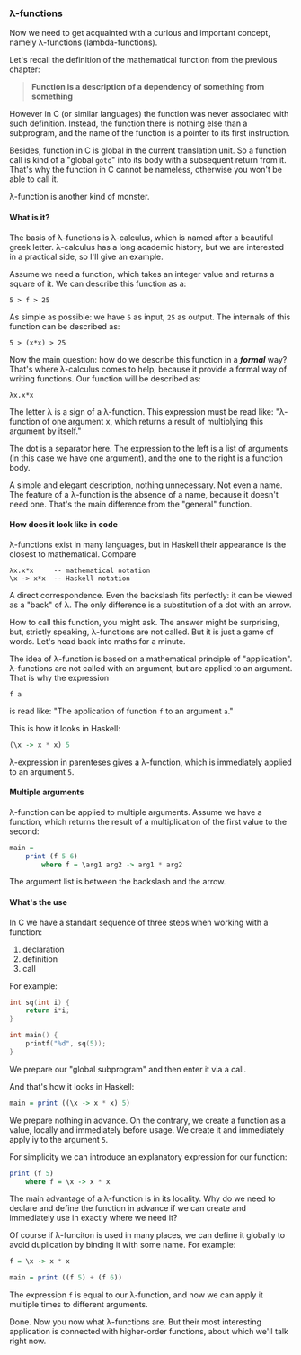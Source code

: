 ### λ-functions ###

Now we need to get acquainted with a curious and important concept, namely λ-functions (lambda-functions).

Let's recall the definition of the mathematical function from the previous chapter:

>**Function is a description of a dependency of something from something**

However in C (or similar languages) the function was never associated with such definition. Instead, the function there is nothing else than a subprogram, and the name of the function is a pointer to its first instruction.

Besides, function in C is global in the current translation unit. So a function call is kind of a "global `goto`" into its body with a subsequent return from it. That's why the function in C cannot be nameless, otherwise you won't be able to call it.

λ-function is another kind of monster.

#### What is it? ####

The basis of λ-functions is λ-calculus, which is named after a beautiful greek letter. λ-calculus has a long academic history, but we are interested in a practical side, so I'll give an example.

Assume we need a function, which takes an integer value and returns a square of it. We can describe this function as a:

    5 > f > 25

As simple as possible: we have `5` as input, `25` as output. The internals of this function can be described as:

    5 > (x*x) > 25

Now the main question: how do we describe this function in a ***formal*** way? That's where λ-calculus comes to help, because it provide a formal way of writing functions. Our function will be described as:

    λx.x*x

The letter λ is a sign of a λ-function. This expression must be read like: "λ-function of one argument x, which returns a result of multiplying this argument by itself."

The dot is a separator here. The expression to the left is a list of arguments (in this case we have one argument), and the one to the right is a function body.

A simple and elegant description, nothing unnecessary. Not even a name. The feature of a λ-function is the absence of a name, because it doesn't need one. That's the main difference from the "general" function.

#### How does it look like in code ####

λ-functions exist in many languages, but in Haskell their appearance is the closest to mathematical. Compare

    λx.x*x     -- mathematical notation
    \x -> x*x  -- Haskell notation

A direct correspondence. Even the backslash fits perfectly: it can be viewed as a "back" of λ. The only difference is a substitution of a dot with an arrow.

How to call this function, you might ask. The answer might be surprising, but, strictly speaking, λ-functions are not called. But it is just a game of words. Let's head back into maths for a minute.

The idea of λ-function is based on a mathematical principle of "application". λ-functions are not called with an argument, but are applied to an argument. That is why the expression

    f a

is read like: "The application of function `f` to an argument `a`."

This is how it looks in Haskell:

```haskell
(\x -> x * x) 5
```

λ-expression in parenteses gives a λ-function, which is immediately applied to an argument `5`.

#### Multiple arguments ####

λ-function can be applied to multiple arguments. Assume we have a function, which returns the result of a multiplication of the first value to the second:

```haskell
main =
    print (f 5 6)
        where f = \arg1 arg2 -> arg1 * arg2
```

The argument list is between the backslash and the arrow.

#### What's the use ####

In C we have a standart sequence of three steps when working with a function:

1. declaration
2. definition
3. call

For example:

```c
int sq(int i) {
	return i*i;
}

int main() {
	printf("%d", sq(5));
}
```

We prepare our "global subprogram" and then enter it via a call.

And that's how it looks in Haskell:

```haskell
main = print ((\x -> x * x) 5)
```

We prepare nothing in advance. On the contrary, we create a function as a value, locally and immediately before usage. We create it and immediately apply iy to the argument `5`.

For simplicity we can introduce an explanatory expression for our function:

```haskell
print (f 5)
    where f = \x -> x * x
```

The main advantage of a λ-function is in its locality. Why do we need to declare and define the function in advance if we can create and immediately use in exactly where we need it?

Of course if λ-funciton is used in many places, we can define it globally to avoid duplication by binding it with some name. For example:

```haskell
f = \x -> x * x

main = print ((f 5) + (f 6))
```

The expression `f` is equal to our λ-function, and now we can apply it multiple times to different arguments.

Done. Now you now what λ-functions are. But their most interesting application is connected with higher-order functions, about which we'll talk right now.
